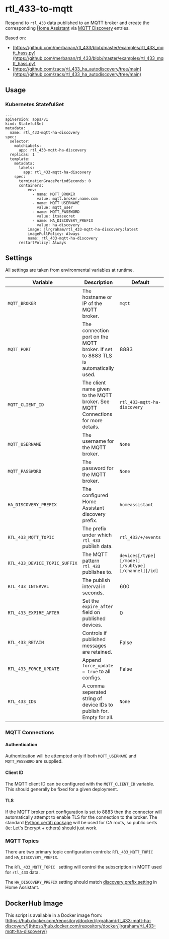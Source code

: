 # rtl_433-to-mqtt

Respond to `rtl_433` data published to an MQTT broker and create the corresponding [Home Assistant](https://www.home-assistant.io/) via [MQTT Discovery](https://www.home-assistant.io/docs/mqtt/discovery/) entries.

Based on:

* [https://github.com/merbanan/rtl_433/blob/master/examples/rtl_433_mqtt_hass.py](https://github.com/merbanan/rtl_433/blob/master/examples/rtl_433_mqtt_hass.py)
* [https://github.com/zacs/rtl_433_ha_autodiscovery/tree/main](https://github.com/zacs/rtl_433_ha_autodiscovery/tree/main)

## Usage

### Kubernetes StatefulSet

    ---
    apiVersion: apps/v1
    kind: StatefulSet
    metadata:
      name: rtl_433-mqtt-ha-discovery
    spec:
      selector:
        matchLabels:
          app: rtl_433-mqtt-ha-discovery
      replicas: 1
      template:
        metadata:
          labels:
            app: rtl_433-mqtt-ha-discovery
        spec:
          terminationGracePeriodSeconds: 0
          containers:
            - env:
                - name: MQTT_BROKER
                  value: mqtt.broker.name.com
                - name: MQTT_USERNAME
                  value: mqtt_user
                - name: MQTT_PASSWORD
                  value: itsasecret
                - name: HA_DISCOVERY_PREFIX
                  value: ha-discovery
              image: jlrgraham/rtl_433-mqtt-ha-discovery:latest
              imagePullPolicy: Always
              name: rtl_433-mqtt-ha-discovery
          restartPolicy: Always

## Settings

All settings are taken from environmental variables at runtime.

| Variable | Description | Default |
| -------- | ----------- | ------- |
| `MQTT_BROKER` | The hostname or IP of the MQTT broker. | `mqtt` |
| `MQTT_PORT` | The connection port on the MQTT broker.  If set to 8883 TLS is automatically used. | 8883 |
| `MQTT_CLIENT_ID` | The client name given to the MQTT broker.  See MQTT Connections for more details. | `rtl_433-mqtt-ha-discovery ` |
| `MQTT_USERNAME` | The username for the MQTT broker. | `None` |
| `MQTT_PASSWORD` | The password for the MQTT broker. | `None` |
| `HA_DISCOVERY_PREFIX` | The configured Home Assistant discovery prefix. | `homeassistant` |
| `RTL_433_MQTT_TOPIC` | The prefix under which `rtl_433` publish data. | `rtl_433/+/events` |
| `RTL_433_DEVICE_TOPIC_SUFFIX` | The MQTT pattern `rtl_433` publishes to. | `devices[/type][/model][/subtype][/channel][/id]` |
| `RTL_433_INTERVAL` | The publish interval in seconds. | 600 |
| `RTL_433_EXPIRE_AFTER` | Set the `expire_after` field on published devices. | 0 |
| `RTL_433_RETAIN` | Controls if published messages are retained. | False |
| `RTL_433_FORCE_UPDATE` | Append `force_update = true` to all configs. | False |
| `RTL_433_IDS` | A comma seperated string of device IDs to publish for.  Empty for all. | `None` |


### MQTT Connections

#### Authentication

Authentication will be attempted only if both `MQTT_USERNAME` and `MQTT_PASSWORD` are supplied.

#### Client ID

The MQTT client ID can be configured with the `MQTT_CLIENT_ID` variable.  This should generally be fixed for a given deployment.

#### TLS

If the MQTT broker port configuration is set to 8883 then the connector will automatically attempt to enable TLS for the connection to the broker.  The standard [Python certifi package](https://pypi.org/project/certifi/) will be used for CA roots, so public certs (ie: Let's Encrypt + others) should just work.

### MQTT Topics

There are two primary topic configuration controls: `RTL_433_MQTT_TOPIC ` and `HA_DISCOVERY_PREFIX`.

The `RTL_433_MQTT_TOPIC ` setting will control the subscription in MQTT used for `rtl_433` data.

The `HA_DISCOVERY_PREFIX` setting should match [discovery prefix setting](https://www.home-assistant.io/docs/mqtt/discovery/#discovery_prefix) in Home Assistant.

## DockerHub Image

This script is available in a Docker image from: [https://hub.docker.com/repository/docker/jlrgraham/rtl_433-mqtt-ha-discovery/](https://hub.docker.com/repository/docker/jlrgraham/rtl_433-mqtt-ha-discovery/)
